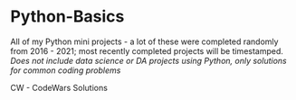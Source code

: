 # Python-Basics
All of my Python mini projects - a lot of these were completed randomly from 2016 - 2021; most recently completed projects will be timestamped.
*Does not include data science or DA projects using Python, only solutions for common coding problems*

CW - CodeWars Solutions

